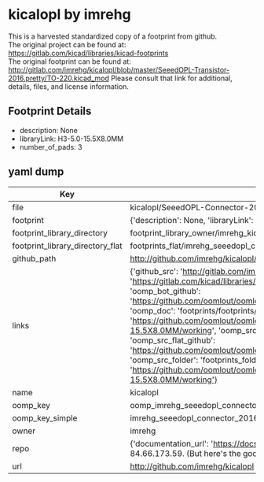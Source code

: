 # kicalopl by imrehg  
This is a harvested standardized copy of a footprint from github.  
The original project can be found at:  
https://gitlab.com/kicad/libraries/kicad-footprints  
The original footprint can be found at:
http://gitlab.com/imrehg/kicalopl/blob/master/SeeedOPL-Transistor-2016.pretty/TO-220.kicad_mod
Please consult that link for additional, details, files, and license information.  
## Footprint Details
* description: None  
* libraryLink: H3-5.0-15.5X8.0MM  
* number_of_pads: 3  
## yaml dump  
| Key | Value |  
| --- | --- |  
| file | kicalopl/SeeedOPL-Connector-2016.pretty/H3-5.0-15.5X8.0MM.kicad_mod |  
| footprint | {'description': None, 'libraryLink': 'H3-5.0-15.5X8.0MM', 'number_of_pads': 3} |  
| footprint_library_directory | footprint_library_owner/imrehg_kicalopl |  
| footprint_library_directory_flat | footprints_flat/imrehg_seeedopl_connector_2016_h3_5_0_15_5x8_0mm/working |  
| github_path | http://github.com/imrehg/kicalopl/blob/master/SeeedOPL-Connector-2016.pretty/H3-5.0-15.5X8.0MM.kicad_mod |  
| links | {'github_src': 'http://gitlab.com/imrehg/kicalopl/blob/master/SeeedOPL-Transistor-2016.pretty/TO-220.kicad_mod', 'github_src_repo': 'https://gitlab.com/kicad/libraries/kicad-footprints', 'oomp_bot': 'footprints/imrehg_seeedopl_connector_2016_h3_5_0_15_5x8_0mm/working', 'oomp_bot_github': 'https://github.com/oomlout/oomlout_oomp_footprint_bot/tree/main/footprints/imrehg_seeedopl_connector_2016_h3_5_0_15_5x8_0mm/working', 'oomp_doc': 'footprints/footprints/imrehg/SeeedOPL-Connector-2016/H3-5.0-15.5X8.0MM/working/', 'oomp_doc_github': 'https://github.com/oomlout/oomlout_oomp_footprint_doc/tree/main/footprints/footprints/imrehg/SeeedOPL-Connector-2016/H3-5.0-15.5X8.0MM/working', 'oomp_src_flat': 'footprints_flat/footprints_flat/imrehg_seeedopl_connector_2016_h3_5_0_15_5x8_0mm/working', 'oomp_src_flat_github': 'https://github.com/oomlout/oomlout_oomp_footprint_src/tree/main/footprints_flat/imrehg_seeedopl_connector_2016_h3_5_0_15_5x8_0mm/working', 'oomp_src_folder': 'footprints_folder/footprints_folder/imrehg/SeeedOPL-Connector-2016/H3-5.0-15.5X8.0MM/working', 'oomp_src_folder_github': 'https://github.com/oomlout/oomlout_oomp_footprint_src/tree/main/footprints_folder/imrehg/SeeedOPL-Connector-2016/H3-5.0-15.5X8.0MM/working'} |  
| name | kicalopl |  
| oomp_key | oomp_imrehg_seeedopl_connector_2016_h3_5_0_15_5x8_0mm |  
| oomp_key_simple | imrehg_seeedopl_connector_2016_h3_5_0_15_5x8_0mm |  
| owner | imrehg |  
| repo | {'documentation_url': 'https://docs.github.com/rest/overview/resources-in-the-rest-api#rate-limiting', 'message': "API rate limit exceeded for 84.66.173.59. (But here's the good news: Authenticated requests get a higher rate limit. Check out the documentation for more details.)"} |  
| url | http://github.com/imrehg/kicalopl |  

